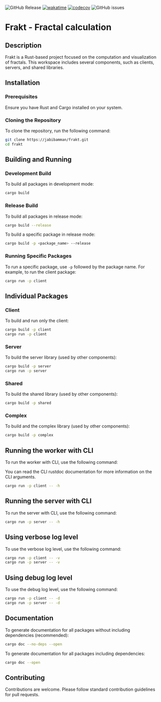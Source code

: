 
![GitHub Release](https://img.shields.io/github/v/release/jabibamman/frakt)
[![wakatime](https://wakatime.com/badge/github/jabibamman/frakt.svg)](https://wakatime.com/badge/github/jabibamman/frakt)
[![codecov](https://codecov.io/gh/jabibamman/frakt/branch/master/graph/badge.svg)](https://codecov.io/gh/jabibamman/frakt)
![GitHub issues](https://img.shields.io/github/issues/jabibamman/frakt.svg)

# Frakt - Fractal calculation

## Description

Frakt is a Rust-based project focused on the computation and visualization of fractals. This workspace includes several components, such as clients, servers, and shared libraries.

## Installation

### Prerequisites

Ensure you have Rust and Cargo installed on your system.

### Cloning the Repository

To clone the repository, run the following command:

```bash
git clone https://jabibamman/frakt.git
cd frakt
```

## Building and Running

### Development Build

To build all packages in development mode:

```bash
cargo build
```

### Release Build

To build all packages in release mode:

```bash
cargo build --release
```

To build a specific package in release mode:

```bash
cargo build -p <package_name> --release
```

### Running Specific Packages

To run a specific package, use `-p` followed by the package name. For example, to run the client package:

```bash
cargo run -p client
```

## Individual Packages

### Client

To build and run only the client:

```bash
cargo build -p client
cargo run -p client
```

### Server

To build the server library (used by other components):

```bash
cargo build -p server
cargo run -p server
```

### Shared

To build the shared library (used by other components):

```bash
cargo build -p shared
```

### Complex

To build and the complex library (used by other components):

```bash
cargo build -p complex
```

## Running the worker with CLI

To run the worker with CLI, use the following command:

You can read the CLI rustdoc documentation for more information on the CLI arguments.

```bash
cargo run -p client -- -h
```

## Running the server with CLI

To run the server with CLI, use the following command:

```bash
cargo run -p server -- -h
```

## Using verbose log level

To use the verbose log level, use the following command:

```bash
cargo run -p client -- -v
cargo run -p server -- -v
```

## Using debug log level

To use the debug log level, use the following command:

```bash
cargo run -p client -- -d
cargo run -p server -- -d
```

## Documentation

To generate documentation for all packages without including dependencies (recommended):

```bash
cargo doc --no-deps --open
```

To generate documentation for all packages including dependencies:

```bash
cargo doc --open
```

## Contributing

Contributions are welcome. Please follow standard contribution guidelines for pull requests.
